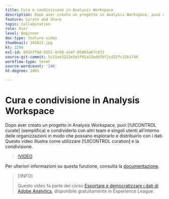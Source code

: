 ```yaml
---
title: Cura e condivisione in Analysis Workspace
description: Dopo aver creato un progetto in Analysis Workspace, puoi curarlo (semplificarlo) e condividerlo con altri team e singoli utenti all’interno delle organizzazioni in modo che possano esplorarlo e distribuirlo con i dati. Questo video mostra come lavorare con la cura e la condivisione.
feature: Curate and Share
topic: Collaboration
role: User
level: Beginner
doc-type: feature video
thumbnail: 341021.jpg
kt: 2294
exl-id: 892b7f9d-9351-4c68-a54f-85803a67c072
source-git-commit: 5c11ee3222e5e3f81a13ed8fbf2cd22fc32b1740
workflow-type: tm+mt
source-wordcount: '146'
ht-degree: 100%

---
```


# Cura e condivisione in Analysis Workspace

Dopo aver creato un progetto in Analysis Workspace, puoi [!UICONTROL curate] (semplifica) e condividerlo con altri team e singoli utenti all’interno delle organizzazioni in modo che possano esplorarlo e distribuirlo con i dati. Questo video illustra come utilizzare [!UICONTROL curation] e la condivisione.

>[!VIDEO](https://video.tv.adobe.com/v/341021/?quality=12&learn=on)

Per ulteriori informazioni su questa funzione, consulta la [documentazione](https://experienceleague.adobe.com/docs/analytics/analyze/analysis-workspace/curate-share/curate.html?lang=it).

>[!INFO]
>
> Questo video fa parte del corso [Esportare e democratizzare i dati di Adobe Analytics](https://experienceleague.adobe.com/?recommended=Analytics-A-1-2022.1.administration&amp;lang=it ), disponibile gratuitamente in Experience League.